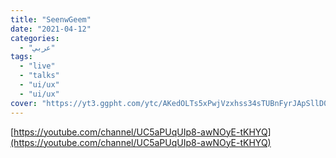 ```yaml
---
title: "SeenwGeem"
date: "2021-04-12"
categories:
  - "عربي"
tags:
  - "live"
  - "talks"
  - "ui/ux"
  - "ui/ux"
cover: "https://yt3.ggpht.com/ytc/AKedOLTs5xPwjVzxhss34sTUBnFyrJApSllD0pa3oQaOhw=s88-c-k-c0x00ffffff-no-rj"
---
```


[https://youtube.com/channel/UC5aPUqUIp8-awNOyE-tKHYQ](https://youtube.com/channel/UC5aPUqUIp8-awNOyE-tKHYQ)
